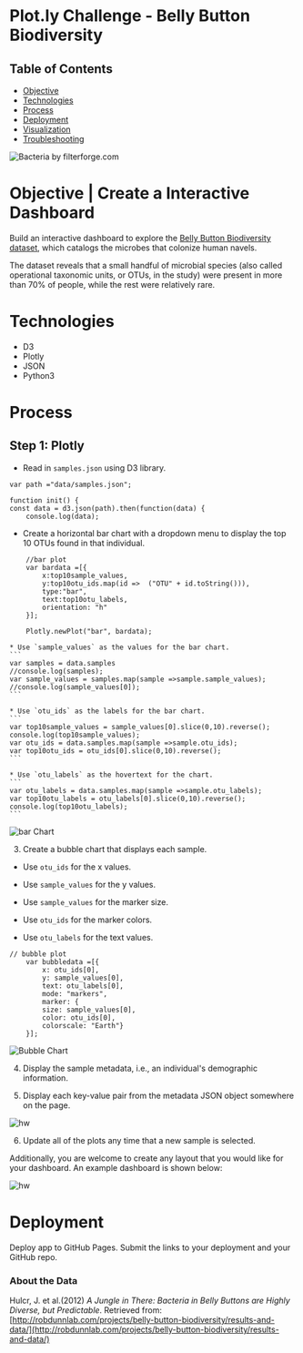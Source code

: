 # Plot.ly Challenge - Belly Button Biodiversity

## Table of Contents
* [Objective](#Objective)
* [Technologies](#Technologies)
* [Process](#Process)
* [Deployment](#Deployment)
* [Visualization](#Visualization)
* [Troubleshooting](#Troubleshooting)

![Bacteria by filterforge.com](Images/bacteria.jpg)

# Objective | Create a Interactive Dashboard
Build an interactive dashboard to explore the [Belly Button Biodiversity dataset](http://robdunnlab.com/projects/belly-button-biodiversity/), which catalogs the microbes that colonize human navels.

The dataset reveals that a small handful of microbial species (also called operational taxonomic units, or OTUs, in the study) were present in more than 70% of people, while the rest were relatively rare.

# Technologies
* D3
* Plotly
* JSON
* Python3

# Process
## Step 1: Plotly

* Read in `samples.json` using D3 library.
```
var path ="data/samples.json";

function init() {
const data = d3.json(path).then(function(data) {    
    console.log(data);    
```

* Create a horizontal bar chart with a dropdown menu to display the top 10 OTUs found in that individual.
```
    //bar plot
    var bardata =[{
        x:top10sample_values,
        y:top10otu_ids.map(id =>  ("OTU" + id.toString())),
        type:"bar",
        text:top10otu_labels,
        orientation: "h"
    }];

    Plotly.newPlot("bar", bardata);  
```
    * Use `sample_values` as the values for the bar chart.
    ```
    var samples = data.samples
    //console.log(samples);
    var sample_values = samples.map(sample =>sample.sample_values);  
    //console.log(sample_values[0]);
    ```
    
    * Use `otu_ids` as the labels for the bar chart.
    ```
    var top10sample_values = sample_values[0].slice(0,10).reverse();
    console.log(top10sample_values);
    var otu_ids = data.samples.map(sample =>sample.otu_ids); 
    var top10otu_ids = otu_ids[0].slice(0,10).reverse();
    ```
    
    * Use `otu_labels` as the hovertext for the chart.
    ```
    var otu_labels = data.samples.map(sample =>sample.otu_labels);
    var top10otu_labels = otu_labels[0].slice(0,10).reverse();
    console.log(top10otu_labels);
    ```

  ![bar Chart](Images/hw01.png)

3. Create a bubble chart that displays each sample.

* Use `otu_ids` for the x values.

* Use `sample_values` for the y values.

* Use `sample_values` for the marker size.

* Use `otu_ids` for the marker colors.

* Use `otu_labels` for the text values.
```
// bubble plot
    var bubbledata =[{
        x: otu_ids[0],
        y: sample_values[0],
        text: otu_labels[0],
        mode: "markers",
        marker: {
        size: sample_values[0],
        color: otu_ids[0],
        colorscale: "Earth"}
    }];
```

![Bubble Chart](Images/bubble_chart.png)

4. Display the sample metadata, i.e., an individual's demographic information.

5. Display each key-value pair from the metadata JSON object somewhere on the page.

![hw](Images/hw03.png)

6. Update all of the plots any time that a new sample is selected.

Additionally, you are welcome to create any layout that you would like for your dashboard. An example dashboard is shown below:

![hw](Images/hw02.png)


# Deployment

Deploy app to GitHub Pages. Submit the links to your deployment and your GitHub repo.

### About the Data

Hulcr, J. et al.(2012) _A Jungle in There: Bacteria in Belly Buttons are Highly Diverse, but Predictable_. Retrieved from: [http://robdunnlab.com/projects/belly-button-biodiversity/results-and-data/](http://robdunnlab.com/projects/belly-button-biodiversity/results-and-data/)

